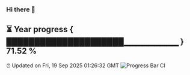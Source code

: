 ### Hi there 👋
⏳ Year progress { █████████████████████▁▁▁▁▁▁▁▁▁ } 71.52 %
---
⏰ Updated on Fri, 19 Sep 2025 01:26:32 GMT
![Progress Bar CI](https://github.com/liununu/liununu/workflows/Progress%20Bar%20CI/badge.svg)

